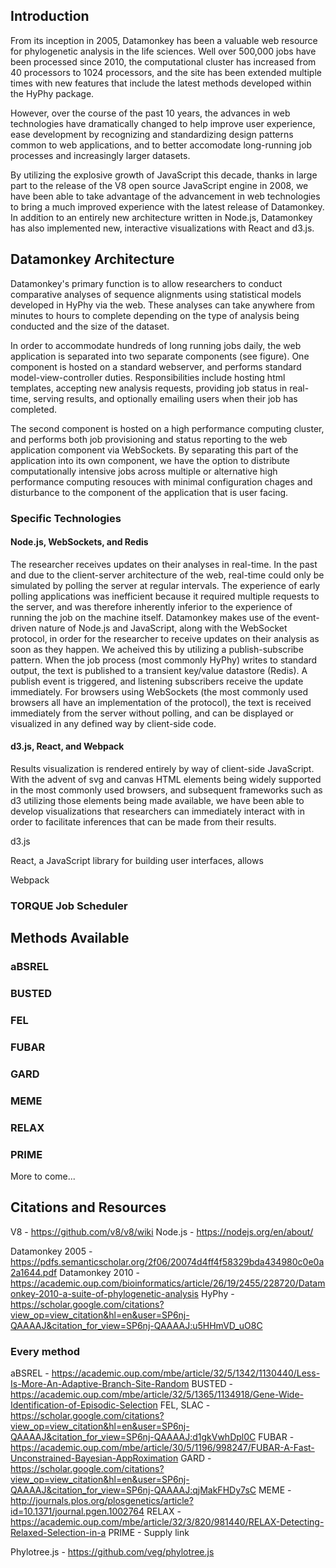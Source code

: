 ## Introduction

From its inception in 2005, Datamonkey has been a valuable web resource for
phylogenetic analysis in the life sciences. Well over 500,000 jobs have been
processed since 2010, the computational cluster has increased from 40 processors
to 1024 processors, and the site has been extended multiple times with new
features that include the latest methods developed within the HyPhy package.

However, over the course of the past 10 years, the advances in web
technologies have dramatically changed to help improve user experience, ease
development by recognizing and standardizing design patterns common to web
applications, and to better accomodate long-running job processes and
increasingly larger datasets.

By utilizing the explosive growth of JavaScript this decade, thanks in large
part to the release of the V8 open source JavaScript engine in 2008, we have
been able to take advantage of the advancement in web technologies to bring a
much improved experience with the latest release of Datamonkey. In addition to
an entirely new architecture written in Node.js, Datamonkey has also implemented
new, interactive visualizations with React and d3.js.

## Datamonkey Architecture

Datamonkey's primary function is to allow researchers to conduct comparative
analyses of sequence alignments using statistical models developed in HyPhy via
the web. These analyses can take anywhere from minutes to hours to complete
depending on the type of analysis being conducted and the size of the dataset.

In order to accommodate hundreds of long running jobs daily, the web application
is separated into two separate components (see figure). One component is hosted
on a standard webserver, and performs standard model-view-controller duties.
Responsibilities include hosting html templates, accepting new analysis
requests, providing job status in real-time, serving results, and optionally
emailing users when their job has completed.

The second component is hosted on a high performance computing cluster, and
performs both job provisioning and status reporting to the web application
component via WebSockets. By separating this part of the application into its
own component, we have the option to distribute computationally intensive jobs
across multiple or alternative high performance computing resouces with minimal
configuration chages and disturbance to the component of the application that is
user facing.

### Specific Technologies

#### Node.js, WebSockets, and Redis

The researcher receives updates on their analyses in real-time. In the past and
due to the client-server architecture of the web, real-time could only be
simulated by polling the server at regular intervals. The experience of early
polling applications was inefficient because it required multiple requests to
the server, and was therefore inherently inferior to the experience of running
the job on the machine itself. Datamonkey makes use of the event-driven nature
of Node.js and JavaScript, along with the WebSocket protocol, in order for the
researcher to receive updates on their analysis as soon as they happen.  We
acheived this by utilizing a publish-subscribe pattern.  When the job process
(most commonly HyPhy) writes to standard output, the text is published to a
transient key/value datastore (Redis). A publish event is triggered, and
listening subscribers receive the update immediately.  For browsers using
WebSockets (the most commonly used browsers all have an implementation of the
protocol), the text is received immediately from the server without polling, and
can be displayed or visualized in any defined way by client-side code.

#### d3.js, React, and Webpack

Results visualization is rendered entirely by way of client-side JavaScript.
With the advent of svg and canvas HTML elements being widely supported in the
most commonly used browsers, and subsequent frameworks such as d3 utilizing
those elements being made available, we have been able to develop visualizations
that researchers can immediately interact with in order to facilitate inferences
that can be made from their results.

d3.js 

React, a JavaScript library for building user interfaces, allows

Webpack


### TORQUE Job Scheduler


## Methods Available

### aBSREL

### BUSTED

### FEL

### FUBAR

### GARD

### MEME

### RELAX

### PRIME

More to come...

## Citations and Resources
V8 - https://github.com/v8/v8/wiki
Node.js - https://nodejs.org/en/about/

Datamonkey 2005 - https://pdfs.semanticscholar.org/2f06/20074d4ff4f58329bda434980c0e0a2a1644.pdf
Datamonkey 2010 - https://academic.oup.com/bioinformatics/article/26/19/2455/228720/Datamonkey-2010-a-suite-of-phylogenetic-analysis
HyPhy - https://scholar.google.com/citations?view_op=view_citation&hl=en&user=SP6nj-QAAAAJ&citation_for_view=SP6nj-QAAAAJ:u5HHmVD_uO8C

### Every method 
aBSREL - https://academic.oup.com/mbe/article/32/5/1342/1130440/Less-Is-More-An-Adaptive-Branch-Site-Random
BUSTED - https://academic.oup.com/mbe/article/32/5/1365/1134918/Gene-Wide-Identification-of-Episodic-Selection
FEL, SLAC - https://scholar.google.com/citations?view_op=view_citation&hl=en&user=SP6nj-QAAAAJ&citation_for_view=SP6nj-QAAAAJ:d1gkVwhDpl0C
FUBAR - https://academic.oup.com/mbe/article/30/5/1196/998247/FUBAR-A-Fast-Unconstrained-Bayesian-AppRoximation
GARD - https://scholar.google.com/citations?view_op=view_citation&hl=en&user=SP6nj-QAAAAJ&citation_for_view=SP6nj-QAAAAJ:qjMakFHDy7sC
MEME - http://journals.plos.org/plosgenetics/article?id=10.1371/journal.pgen.1002764
RELAX - https://academic.oup.com/mbe/article/32/3/820/981440/RELAX-Detecting-Relaxed-Selection-in-a
PRIME - Supply link

Phylotree.js - https://github.com/veg/phylotree.js
